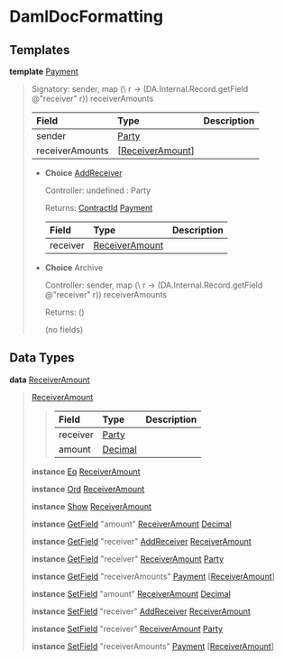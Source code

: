 # <a name="module-damldocformatting-30347"></a>DamlDocFormatting

## Templates

<a name="type-damldocformatting-payment-18108"></a>**template** [Payment](#type-damldocformatting-payment-18108)

> Signatory: sender, map (\\ r -\> (DA.Internal.Record.getField @"receiver" r)) receiverAmounts
>
> | Field                                                                                                               | Type                                                                                                                | Description |
> | :------------------------------------------------------------------------------------------------------------------ | :------------------------------------------------------------------------------------------------------------------ | :---------- |
> | sender                                                                                                              | [Party](https://docs.digitalasset.com/build/3.4/reference/daml/stdlib/Prelude.html#type-da-internal-lf-party-57932) |  |
> | receiverAmounts                                                                                                     | \[[ReceiverAmount](#type-damldocformatting-receiveramount-1032)\]                                                   |  |
>
> * <a name="type-damldocformatting-addreceiver-84828"></a>**Choice** [AddReceiver](#type-damldocformatting-addreceiver-84828)
>
>   Controller: undefined : Party
>
>   Returns: [ContractId](https://docs.digitalasset.com/build/3.4/reference/daml/stdlib/Prelude.html#type-da-internal-lf-contractid-95282) [Payment](#type-damldocformatting-payment-18108)
>
>   | Field                                                         | Type                                                          | Description |
>   | :------------------------------------------------------------ | :------------------------------------------------------------ | :---------- |
>   | receiver                                                      | [ReceiverAmount](#type-damldocformatting-receiveramount-1032) |  |
>
> * **Choice** Archive
>
>   Controller: sender, map (\\ r -\> (DA.Internal.Record.getField @"receiver" r)) receiverAmounts
>
>   Returns: ()
>
>   (no fields)

## Data Types

<a name="type-damldocformatting-receiveramount-1032"></a>**data** [ReceiverAmount](#type-damldocformatting-receiveramount-1032)

> <a name="constr-damldocformatting-receiveramount-87105"></a>[ReceiverAmount](#constr-damldocformatting-receiveramount-87105)
>
> > | Field                                                                                                               | Type                                                                                                                | Description |
> > | :------------------------------------------------------------------------------------------------------------------ | :------------------------------------------------------------------------------------------------------------------ | :---------- |
> > | receiver                                                                                                            | [Party](https://docs.digitalasset.com/build/3.4/reference/daml/stdlib/Prelude.html#type-da-internal-lf-party-57932) |  |
> > | amount                                                                                                              | [Decimal](https://docs.digitalasset.com/build/3.4/reference/daml/stdlib/Prelude.html#type-ghc-types-decimal-18135)  |  |
>
> **instance** [Eq](https://docs.digitalasset.com/build/3.4/reference/daml/stdlib/Prelude.html#class-ghc-classes-eq-22713) [ReceiverAmount](#type-damldocformatting-receiveramount-1032)
>
> **instance** [Ord](https://docs.digitalasset.com/build/3.4/reference/daml/stdlib/Prelude.html#class-ghc-classes-ord-6395) [ReceiverAmount](#type-damldocformatting-receiveramount-1032)
>
> **instance** [Show](https://docs.digitalasset.com/build/3.4/reference/daml/stdlib/Prelude.html#class-ghc-show-show-65360) [ReceiverAmount](#type-damldocformatting-receiveramount-1032)
>
> **instance** [GetField](https://docs.digitalasset.com/build/3.4/reference/daml/stdlib/DA-Record.html#class-da-internal-record-getfield-53979) "amount" [ReceiverAmount](#type-damldocformatting-receiveramount-1032) [Decimal](https://docs.digitalasset.com/build/3.4/reference/daml/stdlib/Prelude.html#type-ghc-types-decimal-18135)
>
> **instance** [GetField](https://docs.digitalasset.com/build/3.4/reference/daml/stdlib/DA-Record.html#class-da-internal-record-getfield-53979) "receiver" [AddReceiver](#type-damldocformatting-addreceiver-84828) [ReceiverAmount](#type-damldocformatting-receiveramount-1032)
>
> **instance** [GetField](https://docs.digitalasset.com/build/3.4/reference/daml/stdlib/DA-Record.html#class-da-internal-record-getfield-53979) "receiver" [ReceiverAmount](#type-damldocformatting-receiveramount-1032) [Party](https://docs.digitalasset.com/build/3.4/reference/daml/stdlib/Prelude.html#type-da-internal-lf-party-57932)
>
> **instance** [GetField](https://docs.digitalasset.com/build/3.4/reference/daml/stdlib/DA-Record.html#class-da-internal-record-getfield-53979) "receiverAmounts" [Payment](#type-damldocformatting-payment-18108) \[[ReceiverAmount](#type-damldocformatting-receiveramount-1032)\]
>
> **instance** [SetField](https://docs.digitalasset.com/build/3.4/reference/daml/stdlib/DA-Record.html#class-da-internal-record-setfield-4311) "amount" [ReceiverAmount](#type-damldocformatting-receiveramount-1032) [Decimal](https://docs.digitalasset.com/build/3.4/reference/daml/stdlib/Prelude.html#type-ghc-types-decimal-18135)
>
> **instance** [SetField](https://docs.digitalasset.com/build/3.4/reference/daml/stdlib/DA-Record.html#class-da-internal-record-setfield-4311) "receiver" [AddReceiver](#type-damldocformatting-addreceiver-84828) [ReceiverAmount](#type-damldocformatting-receiveramount-1032)
>
> **instance** [SetField](https://docs.digitalasset.com/build/3.4/reference/daml/stdlib/DA-Record.html#class-da-internal-record-setfield-4311) "receiver" [ReceiverAmount](#type-damldocformatting-receiveramount-1032) [Party](https://docs.digitalasset.com/build/3.4/reference/daml/stdlib/Prelude.html#type-da-internal-lf-party-57932)
>
> **instance** [SetField](https://docs.digitalasset.com/build/3.4/reference/daml/stdlib/DA-Record.html#class-da-internal-record-setfield-4311) "receiverAmounts" [Payment](#type-damldocformatting-payment-18108) \[[ReceiverAmount](#type-damldocformatting-receiveramount-1032)\]
